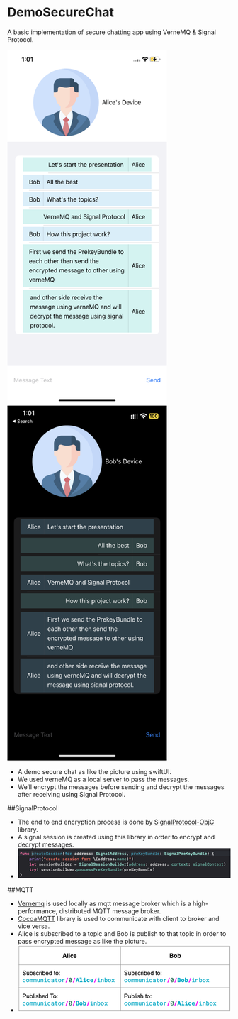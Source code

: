 # DemoSecureChat
A basic implementation of secure chatting app using VerneMQ & Signal Protocol.

  <img src="https://github.com/sifat-mbstu/DemoSecureChat/blob/main/ReadMeImages/AliceSide.PNG" width="360px" height="800px">  <img src="https://github.com/sifat-mbstu/DemoSecureChat/blob/main/ReadMeImages/BobSide.PNG" width="360px" height="800px">
 - A demo secure chat as like the picture using swiftUI.
 - We used verneMQ as a local server to pass the messages.
 - We’ll encrypt the messages before sending and decrypt the messages after receiving using Signal Protocol.

##SignalProtocol
 - The end to end encryption process is done by [SignalProtocol-ObjC](https://github.com/ChatSecure/SignalProtocol-ObjC) library.
 - A signal session is created using this library in order to encrypt and decrypt messages.
 - <img src="https://github.com/sifat-mbstu/DemoSecureChat/blob/main/ReadMeImages/SessionCreation.png">
##MQTT
 - [Vernemq](https://github.com/vernemq/vernemq) is used locally as mqtt message broker which is a high-performance, distributed MQTT message broker.
 - [CocoaMQTT](https://github.com/emqx/CocoaMQTT) library is used to communicate with client to broker and vice versa.
 - Alice is subscribed to a topic and Bob is publish to that topic in order to pass encrypted message as like the picture.
 - <img src="https://github.com/sifat-mbstu/DemoSecureChat/blob/main/ReadMeImages/AliceBobSubscription.png">
